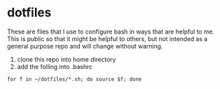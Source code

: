 dotfiles
========

These are files that I use to configure bash in ways that are helpful to me.
This is public so that it might be helpful to others, but not intended as
a general purpose repo and will change without warning.


1. clone this repo into home directory
2. add the folling into .bashrc

```
for f in ~/dotfiles/*.sh; do source $f; done
```
